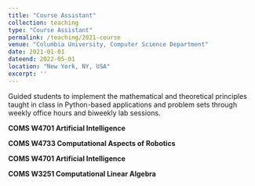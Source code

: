```yaml
---
title: "Course Assistant"
collection: teaching
type: "Course Assistant"
permalink: /teaching/2021-course
venue: "Columbia University, Computer Science Department"
date: 2021-01-01
dateend: 2022-05-01
location: "New York, NY, USA"
excerpt: ''
---
```


Guided students to implement the mathematical and theoretical principles taught in class in Python-based applications and problem sets through weekly office hours and biweekly lab sessions.

<strong>COMS W4701 Artificial Intelligence</strong>

<strong>COMS W4733 Computational Aspects of Robotics</strong>

<strong>COMS W4701 Artificial Intelligence</strong>

<strong>COMS W3251 Computational Linear Algebra</strong>
